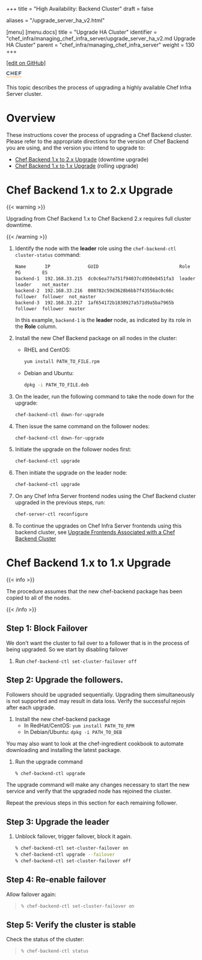 +++
title = "High Availability: Backend Cluster"
draft = false

aliases = "/upgrade_server_ha_v2.html"

[menu]
  [menu.docs]
    title = "Upgrade HA Cluster"
    identifier = "chef_infra/managing_chef_infra_server/upgrade_server_ha_v2.md Upgrade HA Cluster"
    parent = "chef_infra/managing_chef_infra_server"
    weight = 130
+++    

[\[edit on
GitHub\]](https://github.com/chef/chef-web-docs/blob/master/chef_master/source/upgrade_server_ha_v2.rst)

<img src="/images/chef_automate_full.png" width="40" height="17" alt="image" />

This topic describes the process of upgrading a highly available Chef
Infra Server cluster.

Overview
========

These instructions cover the process of upgrading a Chef Backend
cluster. Please refer to the appropriate directions for the version of
Chef Backend you are using, and the version you intend to upgrade to:

-   [Chef Backend 1.x to 2.x Upgrade](#chef-backend-1.x-to-2.x-upgrade)
    (downtime upgrade)
-   [Chef Backend 1.x to 1.x Upgrade](#chef-backend-1.x-to-1.x-upgrade)
    (rolling upgrade)

Chef Backend 1.x to 2.x Upgrade
===============================

{{< warning >}}

Upgrading from Chef Backend 1.x to Chef Backend 2.x requires full
cluster downtime.

{{< /warning >}}

1.  Identify the node with the **leader** role using the
    `chef-backend-ctl cluster-status` command:

    ``` none
    Name       IP              GUID                              Role      PG        ES
    backend-1  192.168.33.215  dc0c6ea77a751f94037cd950e8451fa3  leader    leader    not_master
    backend-2  192.168.33.216  008782c59d3628b6bb7f43556ac0c66c  follower  follower  not_master
    backend-3  192.168.33.217  1af654172b1830927a571d9a5ba7965b  follower  follower  master
    ```

    In this example, `backend-1` is the **leader** node, as indicated by
    its role in the **Role** column.

2.  Install the new Chef Backend package on all nodes in the cluster:

    -   RHEL and CentOS:

        ``` bash
        yum install PATH_TO_FILE.rpm
        ```

    -   Debian and Ubuntu:

        ``` bash
        dpkg -i PATH_TO_FILE.deb
        ```

3.  On the leader, run the following command to take the node down for
    the upgrade:

    ``` bash
    chef-backend-ctl down-for-upgrade
    ```

4.  Then issue the same command on the follower nodes:

    ``` bash
    chef-backend-ctl down-for-upgrade
    ```

5.  Initiate the upgrade on the follower nodes first:

    ``` bash
    chef-backend-ctl upgrade
    ```

6.  Then initiate the upgrade on the leader node:

    ``` bash
    chef-backend-ctl upgrade
    ```

7.  On any Chef Infra Server frontend nodes using the Chef Backend
    cluster upgraded in the previous steps, run:

    ``` bash
    chef-server-ctl reconfigure
    ```

8.  To continue the upgrades on Chef Infra Server frontends using this
    backend cluster, see [Upgrade Frontends Associated with a Chef
    Backend
    Cluster](https://docs.chef.io/install_server_ha.html#upgrading-chef-server-on-the-frontend-machines)

Chef Backend 1.x to 1.x Upgrade
===============================

{{< info >}}

The procedure assumes that the new chef-backend package has been copied
to all of the nodes.

{{< /info >}}

Step 1: Block Failover
----------------------

We don't want the cluster to fail over to a follower that is in the
process of being upgraded. So we start by disabling failover

1.  Run `chef-backend-ctl set-cluster-failover off`

Step 2: Upgrade the followers.
------------------------------

Followers should be upgraded sequentially. Upgrading them simultaneously
is not supported and may result in data loss. Verify the successful
rejoin after each upgrade.

1.  Install the new chef-backend package
    -   In RedHat/CentOS: `yum install PATH_TO_RPM`
    -   In Debian/Ubuntu: `dpkg -i PATH_TO_DEB`

You may also want to look at the chef-ingredient cookbook to automate
downloading and installing the latest package.

1.  Run the upgrade command

    ``` bash
    % chef-backend-ctl upgrade
    ```

The upgrade command will make any changes necessary to start the new
service and verify that the upgraded node has rejoined the cluster.

Repeat the previous steps in this section for each remaining follower.

Step 3: Upgrade the leader
--------------------------

1.  Unblock failover, trigger failover, block it again.

    ``` bash
    % chef-backend-ctl set-cluster-failover on
    % chef-backend-ctl upgrade --failover
    % chef-backend-ctl set-cluster-failover off
    ```

Step 4: Re-enable failover
--------------------------

Allow failover again:

> ``` bash
> % chef-backend-ctl set-cluster-failover on
> ```

Step 5: Verify the cluster is stable
------------------------------------

Check the status of the cluster:

> ``` bash
> % chef-backend-ctl status
> ```
